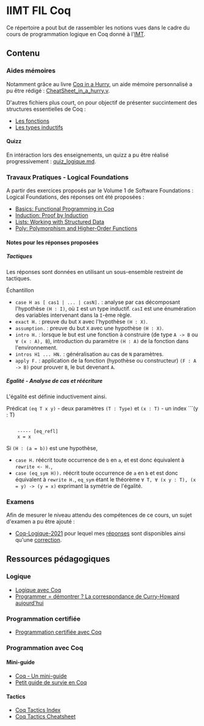 # IIMT FIL Coq

Ce répertoire a pout but de rassembler les notions vues dans le cadre du cours de programmation logique en Coq donné à l'[IMT](https://www.imt-atlantique.fr/fr/formation/ingenieur-par-apprentissage/ingenierie-logicielle).

## Contenu

### Aides mémoires

Notamment grâce au livre [Coq in a Hurry](https://cel.archives-ouvertes.fr/inria-00001173), un aide mémoire personnalisé a pu être rédigé : [CheatSheet_in_a_hurry.v](https://github.com/Naedri/IMT-Coq-revision_sheet/blob/main/Revision/CheatSheet_in_a_hurry.v).

D'autres fichiers plus court, on pour objectif de présenter succintement des structures essentielles de Coq :

- [Les fonctions](https://github.com/Naedri/IMT-Coq-revision_sheet/blob/main/Revision/functions.v)
- [Les types inductifs](https://github.com/Naedri/IMT-Coq-revision_sheet/blob/main/Revision/inductions.v)

#### Quizz

En intéraction lors des enseignements, un quizz a pu être réalisé progressivement : [quiz_logique.md](https://github.com/Naedri/IMT-Coq-revision_sheet/blob/main/Quizz/quiz_logique.md).

### Travaux Pratiques - Logical Foundations

A partir des exercices proposés par le Volume 1 de Software Foundations : Logical Foundations, des réponses ont été proposées :

- [Basics: Functional Programming in Coq](https://github.com/Naedri/IMT-Coq-revision_sheet/blob/main/Lectures/Basics.v)
- [Induction: Proof by Induction](https://github.com/Naedri/IMT-Coq-revision_sheet/blob/main/Lectures/Induction.v)
- [Lists: Working with Structured Data](https://github.com/Naedri/IMT-Coq-revision_sheet/blob/main/Lectures/Lists.v)
- [Poly: Polymorphism and Higher-Order Functions](https://github.com/Naedri/IMT-Coq-revision_sheet/blob/main/Lectures/Poly.v)

#### Notes pour les réponses proposées

##### Tactiques

Les réponses sont données en utilisant un sous-ensemble restreint de tactiques.

Échantillon

- `case H as [ cas1 | ... | casN].` : analyse par cas décomposant l'hypothèse `(H : I)`, où `I` est un type inductif. `casI` est une énumération des variables intervenant dans la `I`-ème règle.
- `exact H.` : preuve du but `X` avec l'hypothèse `(H : X)`.
- `assumption.` : preuve du but `X` avec une hypothèse `(H : X)`.
- `intro H.` : lorsque le but est une fonction à construire (de type `A -> B` ou `∀ (x : A), B`), introduction du paramètre `(H : A)` de la fonction dans l'environnement.
- `intros H1 ... HN.` : généralisation au cas de `N` paramètres.
- `apply F.` : application de la fonction (hypothèse ou constructeur) `(F : A -> B)` pour prouver `B`, le but devenant `A`.

##### Egalité - Analyse de cas et réécriture

L'égalité est définie inductivement ainsi.

Prédicat `(eq T x y)` - deux paramètres `(T : Type)` et `(x : T)` - un index ```(y : T)

```

    ----- [eq_refl]
    x = x
```

Si `(H : (a = b))` est une hypothèse,

- `case H.` réécrit toute occurrence de `b` en `a`, et est donc équivalent à `rewrite <- H.`,
- `case (eq_sym H)).` réécrit toute occurrence de `a` en `b` et est donc équivalent à `rewrite H.`, `eq_sym` étant le théorème `∀ T, ∀ (x y : T), (x = y) -> (y = x)` exprimant la symétrie de l'égalité.

### Examens

Afin de mesurer le niveau attendu des compétences de ce cours, un sujet d'examen a pu être ajouté :

- [Coq-Logique-2021](./Exam/coq_logic_sujet.hs) pour lequel mes [réponses](https://github.com/Naedri/IMT-Coq-revision_sheet/blob/main/Exam/coq_logic_my_answer.v) sont disponibles ainsi qu'une [correction](https://github.com/Naedri/IMT-Coq-revision_sheet/blob/main/Exam/coq_logic_another_answer.v).

## Ressources pédagogiques

### Logique

- [Logique avec Coq](https://www.grall.name/teaching/logic/2022/index.html)
- [Programmer = démontrer ? La correspondance de Curry-Howard aujourd'hui](https://www.college-de-france.fr/site/xavier-leroy/course-2018-2019.htm)

### Programmation certifiée

- [Programmation certifiée avec Coq](https://grall.name/teaching/certifiedProgramming/2022/)

### Programmation avec Coq

#### Mini-guide

- [Coq - Un mini-guide](https://www.grall.name/teaching/logic/2022/coqMiniGuide.html)
- [Petit guide de survie en Coq](http://lim.univ-reunion.fr/staff/fred/Enseignement/IntroCoq/Exos-Coq/Petit-guide-de-survie-en-Coq.html#htoc22)

#### Tactics

- [Coq Tactics Index](https://pjreddie.com/coq-tactics/#reflexivity)
- [Coq Tactics Cheatsheet](https://www.cs.cornell.edu/courses/cs3110/2018sp/a5/coq-tactics-cheatsheet.html)
